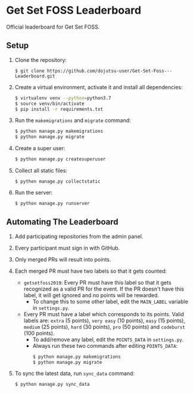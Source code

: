 # Get Set FOSS Leaderboard

Official leaderboard for Get Set FOSS.

## Setup

1. Clone the repository:

    ```
    $ git clone https://github.com/dojutsu-user/Get-Set-Foss---Leaderboard.git
    ```

2. Create a virtual environment, activate it and install all dependencies:

    ```bash
    $ virtualenv venv --python=python3.7
    $ source venv/bin/activate
    $ pip install -r requirements.txt
    ```

3. Run the `makemigrations` and `migrate` command:

    ```bash
    $ python manage.py makemigrations
    $ python manage.py migrate
    ```

4. Create a super user:

    ```bash
    $ python manage.py createsuperuser
    ```

5. Collect all static files:

   ```
   $ python manage.py collectstatic
   ```

6. Run the server:

    ```bash
    $ python manage.py runserver
    ```

## Automating The Leaderboard

1. Add participating repositories from the admin panel.
2. Every participant must sign in with GitHub.
3. Only merged PRs will result into points.
4. Each merged PR must have two labels so that it gets counted:

    * `getsetfoss2019`: Every PR must have this label so that it gets recognized as a valid PR for the event. If the PR doesn't have this label, it will get ignored and no points will be rewarded.
        * To change this to some other label, edit the `MAIN_LABEL` variable in `settings.py`.
    * Every PR must have a label which corresponds to its points. Valid labels are: `extra` (5 points), `very easy` (10 points), `easy` (15 points), `medium` (25 points), `hard` (30 points), `pro` (50 points) and `codeburst` (100 points).
        * To add/remove any label, edit the `POINTS_DATA` in `settings.py`.
        * Always run these two commands after editing `POINTS_DATA`:
            ```bash
            $ python manage.py makemigrations
            $ python manage.py migrate
            ```
5. To sync the latest data, run `sync_data` command:
    ```bash
    $ python manage.py sync_data
    ```
